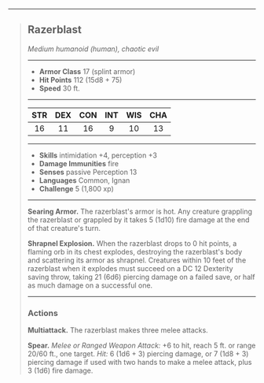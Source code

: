 ***
> ## Razerblast
> *Medium humanoid (human), chaotic evil*
> 
> ***
> 
> - **Armor Class** 17 (splint armor)
> - **Hit Points** 112 (15d8 + 75)
> - **Speed** 30 ft.
> 
> ***
> 
> |STR|DEX|CON|INT|WIS|CHA|
> |:---:|:---:|:---:|:---:|:---:|:---:|
> |16|11|16|9|10|13|
> 
> ***
> 
> - **Skills** intimidation +4, perception +3
> - **Damage Immunities** fire
> - **Senses** passive Perception 13
> - **Languages** Common, Ignan
> - **Challenge** 5 (1,800 xp)
> 
> ***
> 
> **Searing Armor.** The razerblast's armor is hot. Any creature grappling the razerblast or grappled by it takes 5 (1d10) fire damage at the end of that creature's turn.
> 
> **Shrapnel Explosion.** When the razerblast drops to 0 hit points, a flaming orb in its chest explodes, destroying the razerblast's body and scattering its armor as shrapnel. Creatures within 10 feet of the razerblast when it explodes must succeed on a DC 12 Dexterity saving throw, taking 21 (6d6) piercing damage on a failed save, or half as much damage on a successful one.
> 
> ***
> 
> ### Actions
> **Multiattack.** The razerblast makes three melee attacks.
> 
> **Spear.** *Melee or Ranged Weapon Attack:* +6 to hit, reach 5 ft. or range 20/60 ft., one target. *Hit:* 6 (1d6 + 3) piercing damage, or 7 (1d8 + 3) piercing damage if used with two hands to make a melee attack, plus 3 (1d6) fire damage.